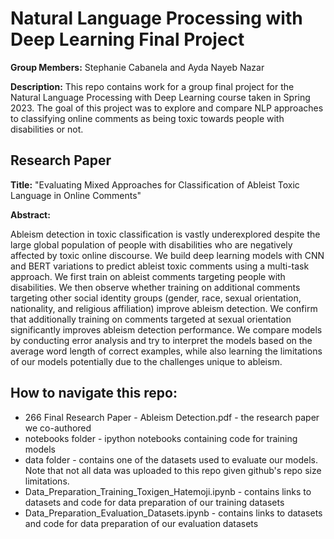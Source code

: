 # Natural Language Processing with Deep Learning Final Project

**Group Members:** Stephanie Cabanela and Ayda Nayeb Nazar

**Description:** This repo contains work for a group final project for the Natural Language Processing with Deep Learning course taken in Spring 2023. The goal of this project was to explore and compare NLP approaches to classifying online comments as being toxic towards people with disabilities or not.

## Research Paper

**Title:** "Evaluating Mixed Approaches for Classification of Ableist Toxic Language in Online Comments"

**Abstract:**

Ableism detection in toxic classification is vastly underexplored despite the large global population of people with disabilities who are negatively affected by toxic online discourse. We build deep learning models with CNN and BERT variations to predict ableist toxic comments using a multi-task approach. We first train on ableist comments targeting people with disabilities. We then observe whether training on additional comments targeting other social identity groups (gender, race, sexual orientation, nationality, and religious affiliation) improve ableism detection. We confirm that additionally training on comments targeted at sexual orientation significantly improves ableism detection performance. We compare models by conducting error analysis and try to interpret the models based on the average word length of correct examples, while also learning the limitations of our models potentially due to the challenges unique to ableism.

## How to navigate this repo:

- 266 Final Research Paper - Ableism Detection.pdf - the research paper we co-authored
- notebooks folder - ipython notebooks containing code for training models
- data folder - contains one of the datasets used to evaluate our models. Note that not all data was uploaded to this repo given github's repo size limitations.
- Data_Preparation_Training_Toxigen_Hatemoji.ipynb - contains links to datasets and code for data preparation of our training datasets
- Data_Preparation_Evaluation_Datasets.ipynb - contains links to datasets and code for data preparation of our evaluation datasets
